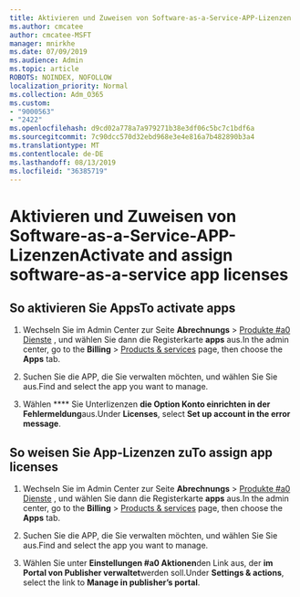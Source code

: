 ```yaml
---
title: Aktivieren und Zuweisen von Software-as-a-Service-APP-Lizenzen
ms.author: cmcatee
author: cmcatee-MSFT
manager: mnirkhe
ms.date: 07/09/2019
ms.audience: Admin
ms.topic: article
ROBOTS: NOINDEX, NOFOLLOW
localization_priority: Normal
ms.collection: Adm_O365
ms.custom:
- "9000563"
- "2422"
ms.openlocfilehash: d9cd02a778a7a979271b38e3df06c5bc7c1bdf6a
ms.sourcegitcommit: 7c90dcc570d32ebd968e3e4e816a7b482890b3a4
ms.translationtype: MT
ms.contentlocale: de-DE
ms.lasthandoff: 08/13/2019
ms.locfileid: "36385719"
---
```

# <a name="activate-and-assign-software-as-a-service-app-licenses"></a><span data-ttu-id="51564-102">Aktivieren und Zuweisen von Software-as-a-Service-APP-Lizenzen</span><span class="sxs-lookup"><span data-stu-id="51564-102">Activate and assign software-as-a-service app licenses</span></span> 

## <a name="to-activate-apps"></a><span data-ttu-id="51564-103">So aktivieren Sie Apps</span><span class="sxs-lookup"><span data-stu-id="51564-103">To activate apps</span></span>

1. <span data-ttu-id="51564-104">Wechseln Sie im Admin Center zur Seite **Abrechnungs** > [Produkte #a0 Dienste](https://go.microsoft.com/fwlink/p/?linkid=842054) , und wählen Sie dann die Registerkarte **apps** aus.</span><span class="sxs-lookup"><span data-stu-id="51564-104">In the admin center, go to the **Billing** > [Products & services](https://go.microsoft.com/fwlink/p/?linkid=842054) page, then choose the **Apps** tab.</span></span>

2. <span data-ttu-id="51564-105">Suchen Sie die APP, die Sie verwalten möchten, und wählen Sie Sie aus.</span><span class="sxs-lookup"><span data-stu-id="51564-105">Find and select the app you want to manage.</span></span>

3. <span data-ttu-id="51564-106">Wählen \*\*\*\* Sie Unterlizenzen **die Option Konto einrichten in der Fehlermeldung**aus.</span><span class="sxs-lookup"><span data-stu-id="51564-106">Under **Licenses**, select **Set up account in the error message**.</span></span>  

## <a name="to-assign-app-licenses"></a><span data-ttu-id="51564-107">So weisen Sie App-Lizenzen zu</span><span class="sxs-lookup"><span data-stu-id="51564-107">To assign app licenses</span></span>

1. <span data-ttu-id="51564-108">Wechseln Sie im Admin Center zur Seite **Abrechnungs** > [Produkte #a0 Dienste](https://go.microsoft.com/fwlink/p/?linkid=842054) , und wählen Sie dann die Registerkarte **apps** aus.</span><span class="sxs-lookup"><span data-stu-id="51564-108">In the admin center, go to the **Billing** > [Products & services](https://go.microsoft.com/fwlink/p/?linkid=842054) page, then choose the **Apps** tab.</span></span>

2. <span data-ttu-id="51564-109">Suchen Sie die APP, die Sie verwalten möchten, und wählen Sie Sie aus.</span><span class="sxs-lookup"><span data-stu-id="51564-109">Find and select the app you want to manage.</span></span>  

3. <span data-ttu-id="51564-110">Wählen Sie unter **Einstellungen #a0 Aktionen**den Link aus, der **im Portal von Publisher verwaltet**werden soll.</span><span class="sxs-lookup"><span data-stu-id="51564-110">Under **Settings & actions**, select the link to **Manage in publisher’s portal**.</span></span>